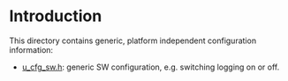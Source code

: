 # Introduction
This directory contains generic, platform independent configuration information:

- [u_cfg_sw.h](u_cfg_sw.h): generic SW configuration, e.g. switching logging on or off.
